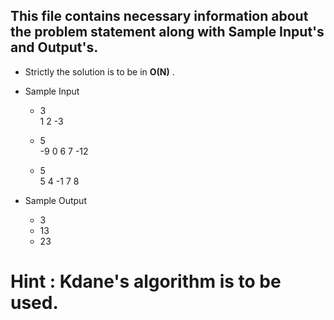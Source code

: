 ## This file contains necessary information about the problem statement along with Sample Input's and Output's.


* Strictly the solution is to be in **O(N)** .

* Sample Input   
  * 3 <br>
  1 2 -3

  * 5 <br>
  -9 0 6 7 -12

  * 5 <br>
  5 4 -1 7 8 
  

* Sample Output    
  * 3
  * 13
  * 23

# Hint : Kdane's algorithm is to be used.